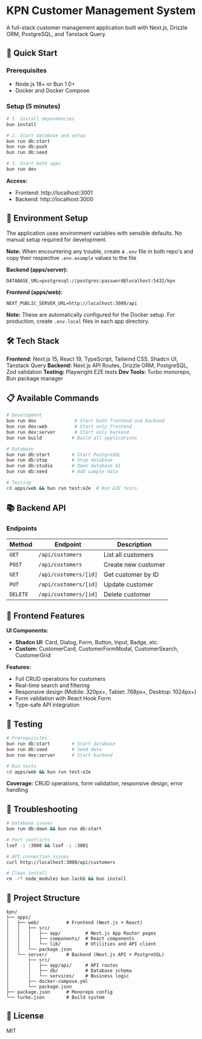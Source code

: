 # KPN Customer Management System

A full-stack customer management application built with Next.js, Drizzle ORM, PostgreSQL, and Tanstack Query.

## 🚀 Quick Start

### Prerequisites

- Node.js 18+ or Bun 1.0+
- Docker and Docker Compose

### Setup (5 minutes)

```bash
# 1. Install dependencies
bun install

# 2. Start database and setup
bun run db:start
bun run db:push
bun run db:seed

# 3. Start both apps
bun run dev
```

**Access:**

- Frontend: http://localhost:3001
- Backend: http://localhost:3000

## 🔧 Environment Setup

The application uses environment variables with sensible defaults. No manual setup required for development.

**Note:** When encountering any trouble, create a `.env` file in both repo's and copy their respective `.env.example` values to the file

**Backend (apps/server):**

```env
DATABASE_URL=postgresql://postgres:password@localhost:5432/kpn
```

**Frontend (apps/web):**

```env
NEXT_PUBLIC_SERVER_URL=http://localhost:3000/api
```

**Note:** These are automatically configured for the Docker setup. For production, create `.env.local` files in each app directory.

## 🛠️ Tech Stack

**Frontend:** Next.js 15, React 19, TypeScript, Tailwind CSS, Shadcn UI, Tanstack Query
**Backend:** Next.js API Routes, Drizzle ORM, PostgreSQL, Zod validation
**Testing:** Playwright E2E tests
**Dev Tools:** Turbo monorepo, Bun package manager

## 📋 Available Commands

```bash
# Development
bun run dev              # Start both frontend and backend
bun run dev:web          # Start only frontend
bun run dev:server       # Start only backend
bun run build           # Build all applications

# Database
bun run db:start        # Start PostgreSQL
bun run db:stop         # Stop database
bun run db:studio       # Open database UI
bun run db:seed         # Add sample data

# Testing
cd apps/web && bun run test:e2e  # Run E2E tests
```

## 📚 Backend API

### Endpoints

| Method   | Endpoint              | Description         |
| -------- | --------------------- | ------------------- |
| `GET`    | `/api/customers`      | List all customers  |
| `POST`   | `/api/customers`      | Create new customer |
| `GET`    | `/api/customers/[id]` | Get customer by ID  |
| `PUT`    | `/api/customers/[id]` | Update customer     |
| `DELETE` | `/api/customers/[id]` | Delete customer     |

## 🎨 Frontend Features

**UI Components:**

- **Shadcn UI:** Card, Dialog, Form, Button, Input, Badge, etc.
- **Custom:** CustomerCard, CustomerFormModal, CustomerSearch, CustomerGrid

**Features:**

- Full CRUD operations for customers
- Real-time search and filtering
- Responsive design (Mobile: 320px+, Tablet: 768px+, Desktop: 1024px+)
- Form validation with React Hook Form
- Type-safe API integration

## 🧪 Testing

```bash
# Prerequisites
bun run db:start        # Start database
bun run db:seed         # Seed data
bun run dev:server      # Start backend

# Run tests
cd apps/web && bun run test:e2e
```

**Coverage:** CRUD operations, form validation, responsive design, error handling

## 🔧 Troubleshooting

```bash
# Database issues
bun run db:down && bun run db:start

# Port conflicts
lsof -i :3000 && lsof -i :3001

# API connection issues
curl http://localhost:3000/api/customers

# Clean install
rm -rf node_modules bun.lockb && bun install
```

## 📁 Project Structure

```
kpn/
├── apps/
│   ├── web/          # Frontend (Next.js + React)
│   │   ├── src/
│   │   │   ├── app/         # Next.js App Router pages
│   │   │   ├── components/  # React components
│   │   │   └── lib/         # Utilities and API client
│   │   └── package.json
│   └── server/       # Backend (Next.js API + PostgreSQL)
│       ├── src/
│       │   ├── app/api/     # API routes
│       │   ├── db/          # Database schema
│       │   └── services/    # Business logic
│       ├── docker-compose.yml
│       └── package.json
├── package.json      # Monorepo config
└── turbo.json        # Build system
```

## 📝 License

MIT
